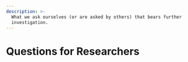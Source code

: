 ```yaml
---
description: >-
  What we ask ourselves (or are asked by others) that bears further
  investigation.
---
```


# Questions for Researchers
